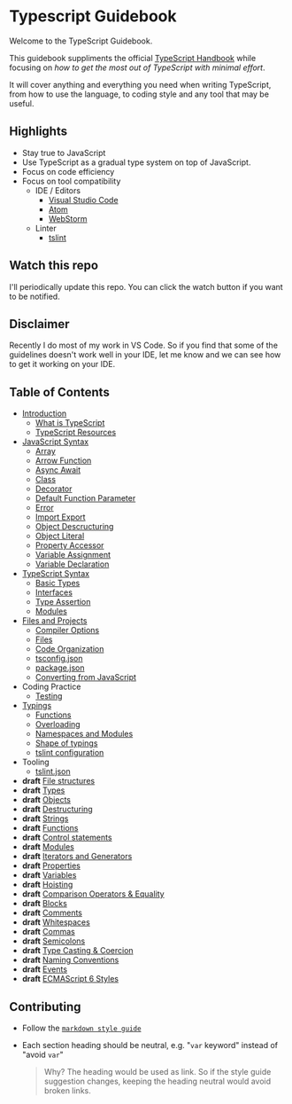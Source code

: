 # Typescript Guidebook

Welcome to the TypeScript Guidebook.

This guidebook suppliments the official [TypeScript Handbook](http://www.typescriptlang.org/docs/handbook/basic-types.html) while focusing on *how to get the most out of TypeScript with minimal effort*.

It will cover anything and everything you need when writing TypeScript, from how to use the language, to coding style and any tool that may be useful.

## Highlights

- Stay true to JavaScript
- Use TypeScript as a gradual type system on top of JavaScript.
- Focus on code efficiency
- Focus on tool compatibility
  - IDE / Editors
    - [Visual Studio Code](https://github.com/Microsoft/vscode)
    - [Atom](https://atom.io/)
    - [WebStorm](https://www.jetbrains.com/webstorm/)
  - Linter
    - [tslint](https://github.com/palantir/tslint)

## Watch this repo

I'll periodically update this repo.
You can click the watch button if you want to be notified.

## Disclaimer

Recently I do most of my work in VS Code.
So if you find that some of the guidelines doesn't work well in your IDE,
let me know and we can see how to get it working on your IDE.

## Table of Contents

- [Introduction](/pages/01-introduction/README.md)
  - [What is TypeScript](/pages/01-introduction/what-is-typescript.md)
  - [TypeScript Resources](/pages/01-introduction/typescript-resources.md)
- [JavaScript Syntax](/pages/02-javascript-syntax/README.md)
  - [Array](/pages/02-javascript-syntax/array.md)
  - [Arrow Function](/pages/02-javascript-syntax/arrow-function.md)
  - [Async Await](/pages/02-javascript-syntax/async-await.md)
  - [Class](/pages/02-javascript-syntax/class.md)
  - [Decorator](/pages/02-javascript-syntax/decorator.md)
  - [Default Function Parameter](/pages/02-javascript-syntax/default-function-parameter.md)
  - [Error](/pages/02-javascript-syntax/error.md)
  - [Import Export](/pages/02-javascript-syntax/import-export.md)
  - [Object Descructuring](/pages/02-javascript-syntax/object-destructuring.md)
  - [Object Literal](/pages/02-javascript-syntax/object-literal.md)
  - [Property Accessor](/pages/02-javascript-syntax/property-accessor.md)
  - [Variable Assignment](/pages/02-javascript-syntax/variable-assignment.md)
  - [Variable Declaration](/pages/02-javascript-syntax/variable-declaration.md)
- [TypeScript Syntax](/pages/03-typescript-syntax/README.md)
  - [Basic Types](/pages/03-typescript-syntx/basic-types.md)
  - [Interfaces](/pages/03-typescript-syntax/interfaces.md)
  - [Type Assertion](/pages/03-typescript-syntax/type-assertion.md)
  - [Modules](/pages/03-typescript-syntax/modules.md)
- [Files and Projects](/pages/06-files-and-projects/README.md)
  - [Compiler Options](/pages/06-files-and-projects/compiler-options.md)
  - [Files](/pages/06-files-and-projects/file-types.md)
  - [Code Organization](/pages/06-files-and-projects/code-organization.md)
  - [tsconfig.json](/pages/06-files-and-projects/tsconfig.md)
  - [package.json](/pages/06-files-and-projects/package.json.md)
  - [Converting from JavaScript](/pages/06-files-and-projects/converting-from-javascript.md)
- Coding Practice
  - [Testing](pages/default/testing.md)
- [Typings](pages/typings/README.md)
  - [Functions](pages/typings/functions.md)
  - [Overloading](pages/typings/overloading.md)
  - [Namespaces and Modules](pages/typings/namespaces-and-modules.md)
  - [Shape of typings](pages/typings/shape-of-typings.md)
  - [tslint configuration](pages/typings/tslint.md)
- Tooling
  - [tslint.json](pages/default/tslint.md)
- **draft** [File structures](pages/default/draft/file-structures.md)
- **draft** [Types](pages/default/draft/types.md)
- **draft** [Objects](pages/default/draft/objects.md)
- **draft** [Destructuring](pages/default/draft/destructuring.md)
- **draft** [Strings](pages/default/draft/strings.md)
- **draft** [Functions](pages/default/draft/functions.md)
- **draft** [Control statements](pages/default/draft/control-statements.md)
- **draft** [Modules](pages/default/draft/modules.md)
- **draft** [Iterators and Generators](pages/default/draft/iterators-and-generators.md)
- **draft** [Properties](pages/default/draft/properties.md)
- **draft** [Variables](pages/default/draft/variables.md)
- **draft** [Hoisting](pages/default/draft/hoisting.md)
- **draft** [Comparison Operators & Equality](pages/default/draft/comparison-operators-and-equality.md)
- **draft** [Blocks](pages/default/draft/blocks.md)
- **draft** [Comments](pages/default/draft/comments.md)
- **draft** [Whitespaces](pages/default/draft/whitespaces.md)
- **draft** [Commas](pages/default/draft/commas.md)
- **draft** [Semicolons](pages/default/draft/semicolons.md)
- **draft** [Type Casting & Coercion](pages/default/draft/type-casting-and-coercion.md)
- **draft** [Naming Conventions](pages/default/draft/naming-conventions.md)
- **draft** [Events](pages/default/draft/events.md)
- **draft** [ECMAScript 6 Styles](pages/default/draft/es2015.md)

## Contributing

- Follow the [`markdown style guide`](pages/markdown.md)
- Each section heading should be neutral, e.g. "`var` keyword" instead of "avoid `var`"

  > Why? The heading would be used as link.
  > So if the style guide suggestion changes,
  > keeping the heading neutral would avoid broken links.
